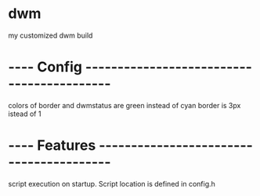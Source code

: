 # dwm
my customized dwm build

# ---- Config ------------------------------------------
colors of border and dwmstatus are green instead of cyan
border is 3px istead of 1


# ---- Features ----------------------------------------
script execution on startup. Script location is defined 
in config.h

